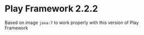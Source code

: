 # Play Framework 2.2.2

Based on image `java:7` to work properly with this version of Play Framework
